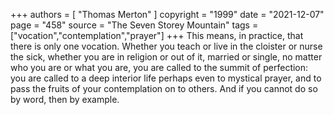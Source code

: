 +++
authors = [
  "Thomas Merton"
]
copyright = "1999"
date = "2021-12-07"
page = "458"
source = "The Seven Storey Mountain"
tags = ["vocation","contemplation","prayer"]
+++
This means, in practice, that there is only one vocation. Whether you teach or live in the cloister or nurse the sick, whether you are in religion or out of it, married or single, no matter who you are or what you are, you are called to the summit of perfection: you are called to a deep interior life perhaps even to mystical prayer, and to pass the fruits of your contemplation on to others. And if you cannot do so by word, then by example.
